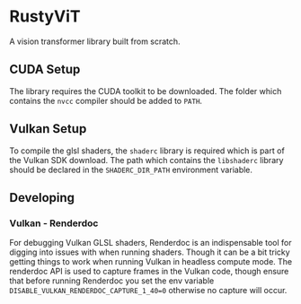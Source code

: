 # RustyViT

A vision transformer library built from scratch.

## CUDA Setup ##

The library requires the CUDA toolkit to be downloaded. The folder which contains the `nvcc`
compiler should be
added to `PATH`.

## Vulkan Setup ##

To compile the glsl shaders, the `shaderc` library is required which is part of the Vulkan SDK
download. The
path which contains the `libshaderc` library should be declared in the `SHADERC_DIR_PATH`
environment variable.

## Developing ##

### Vulkan - Renderdoc

For debugging Vulkan GLSL shaders, Renderdoc is an indispensable tool for digging into issues with
when running shaders.
Though it can be a bit tricky getting things to work when running Vulkan in headless compute mode.
The renderdoc
API is used to capture frames in the Vulkan code, though ensure that before running Renderdoc you
set
the env variable `DISABLE_VULKAN_RENDERDOC_CAPTURE_1_40=0` otherwise no capture will occur.